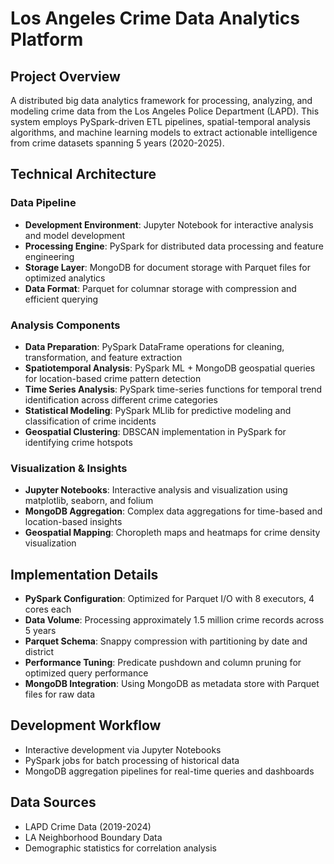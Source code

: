 # Los Angeles Crime Data Analytics Platform

## Project Overview
A distributed big data analytics framework for processing, analyzing, and modeling crime data from the Los Angeles Police Department (LAPD). This system employs PySpark-driven ETL pipelines, spatial-temporal analysis algorithms, and machine learning models to extract actionable intelligence from crime datasets spanning 5 years (2020-2025).

## Technical Architecture

### Data Pipeline
- **Development Environment**: Jupyter Notebook for interactive analysis and model development
- **Processing Engine**: PySpark for distributed data processing and feature engineering 
- **Storage Layer**: MongoDB for document storage with Parquet files for optimized analytics
- **Data Format**: Parquet for columnar storage with compression and efficient querying

### Analysis Components
- **Data Preparation**: PySpark DataFrame operations for cleaning, transformation, and feature extraction
- **Spatiotemporal Analysis**: PySpark ML + MongoDB geospatial queries for location-based crime pattern detection
- **Time Series Analysis**: PySpark time-series functions for temporal trend identification across different crime categories
- **Statistical Modeling**: PySpark MLlib for predictive modeling and classification of crime incidents
- **Geospatial Clustering**: DBSCAN implementation in PySpark for identifying crime hotspots

### Visualization & Insights
- **Jupyter Notebooks**: Interactive analysis and visualization using matplotlib, seaborn, and folium
- **MongoDB Aggregation**: Complex data aggregations for time-based and location-based insights
- **Geospatial Mapping**: Choropleth maps and heatmaps for crime density visualization

## Implementation Details
- **PySpark Configuration**: Optimized for Parquet I/O with 8 executors, 4 cores each
- **Data Volume**: Processing approximately 1.5 million crime records across 5 years
- **Parquet Schema**: Snappy compression with partitioning by date and district
- **Performance Tuning**: Predicate pushdown and column pruning for optimized query performance
- **MongoDB Integration**: Using MongoDB as metadata store with Parquet files for raw data

## Development Workflow
- Interactive development via Jupyter Notebooks
- PySpark jobs for batch processing of historical data
- MongoDB aggregation pipelines for real-time queries and dashboards

## Data Sources
- LAPD Crime Data (2019-2024)
- LA Neighborhood Boundary Data
- Demographic statistics for correlation analysis
